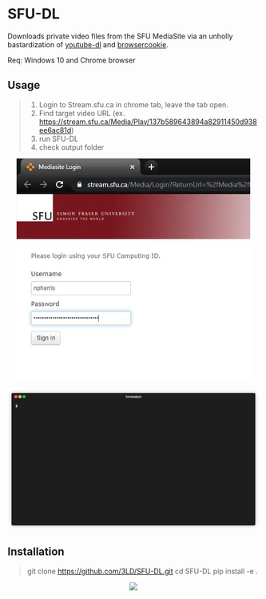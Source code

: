 SFU-DL 
=======
Downloads private video files from the SFU MediaSite via an unholly 
bastardization of [youtube-dl](https://github.com/ytdl-org/youtube-dl) and [browsercookie](https://github.com/richardpenman/browsercookie).

Req: Windows 10 and Chrome browser

Usage
-----
> 1) Login to Stream.sfu.ca in chrome tab, leave the tab open. 
> 2) Find target video URL (ex. https://stream.sfu.ca/Media/Play/137b589643894a82911450d938ee6ac81d)
> 3) run SFU-DL
> 4) check output folder

<p align="center"><img src="/img/mediasite_login.JPG?raw=true"/></p>
<p align="center"><img src="/img/use.gif?raw=true"/></p>


Installation
-------
> git clone https://github.com/3LD/SFU-DL.git
> cd SFU-DL
> pip install -e .

<p align="center"><img src="/img/install.gif?raw=true"/></p>